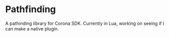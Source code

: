 Pathfinding
===========

A pathinding library for Corona SDK. Currently in Lua, working on seeing if I can make a native plugin.
